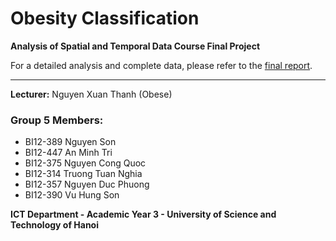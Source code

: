# Obesity Classification 
**Analysis of Spatial and Temporal Data Course Final Project**

For a detailed analysis and complete data, please refer to the [final report](Group%205%20Spatial.pdf).

---

**Lecturer:** Nguyen Xuan Thanh (Obese)

### Group 5 Members:
- BI12-389 Nguyen Son
- BI12-447 An Minh Tri
- BI12-375 Nguyen Cong Quoc
- BI12-314 Truong Tuan Nghia
- BI12-357 Nguyen Duc Phuong
- BI12-390 Vu Hung Son

**ICT Department - Academic Year 3 - University of Science and Technology of Hanoi**
